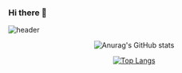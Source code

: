 ### Hi there 👋

<!--
**salee0112/salee0112** is a ✨ _special_ ✨ repository because its `README.md` (this file) appears on your GitHub profile.

Here are some ideas to get you started:

- 🔭 I’m currently working on ...
- 🌱 I’m currently learning ...
- 👯 I’m looking to collaborate on ...
- 🤔 I’m looking for help with ...
- 💬 Ask me about ...
- 📫 How to reach me: ...
- 😄 Pronouns: ...
- ⚡ Fun fact: ...
-->
![header](https://capsule-render.vercel.app/api?type=waving&color=gradient&customColorList=0,0&height=250&section=header&text=Seula%20Lee&fontSize=80&desc=Sungshin%20Women's%20University&fontAlignY=40&descSize=15)

<div align=center> 
  
  ![Anurag's GitHub stats](https://github-readme-stats.vercel.app/api?username=salee0112&show_icons=true&theme=dracula&bg_color=white&text_color=7A7A7A&icon_color=FFB8E8 )
  
  [![Top Langs](https://github-readme-stats.vercel.app/api/top-langs/?username=salee&layout=compact&theme=dracula&bg_color=white&text_color=7A7A7A)](https://github.com/metleeha)
  
</div>
